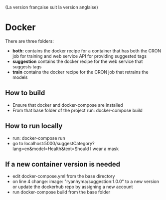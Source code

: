 (La version française suit la version anglaise)

# Docker

There are three folders:
- **both:** contains the docker recipe for a container that has both the CRON job for training and web service API for providing suggested tags
- **suggestion** contains the docker recipe for the web service that suggests tags
- **train** contains the docker recipe for the CRON job that retrains the models

## How to build 
- Ensure that docker and docker-compose are installed
- From that base folder of the project run: docker-compose build

## How to run locally
- run: docker-compose run
- go to localhost:5000/suggestCategory?lang=en&model=Health&text=Should I wear a mask

## If a new container version is needed
- edit docker-compose.yml from the base directory
- on line 4 change: image: "ryanhyma/suggestion:1.0.0" to a new version or update the dockerhub repo by assigning a new account
- run docker-compose build from the base folder


